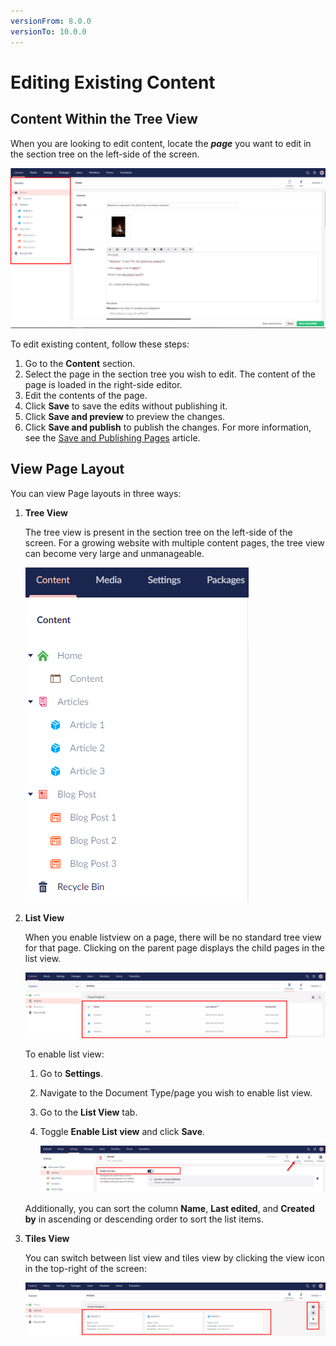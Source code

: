 ```yaml
---
versionFrom: 8.0.0
versionTo: 10.0.0
---
```


# Editing Existing Content

## Content Within the Tree View

When you are looking to edit content, locate the _**page**_ you want to edit in the section tree on the left-side of the screen.

![Viewing Pages in Content Section](../../../../../11/umbraco-cms/tutorials/editors-manual/getting-started-with-umbraco/images/View-page-v9.png)

To edit existing content, follow these steps:

1. Go to the **Content** section.
2. Select the page in the section tree you wish to edit. The content of the page is loaded in the right-side editor.
3. Edit the contents of the page.
4. Click **Save** to save the edits without publishing it.
5. Click **Save and preview** to preview the changes.
6. Click **Save and publish** to publish the changes. For more information, see the [Save and Publishing Pages](creating-saving-and-publishing-content.md#saving-and-publishing-pages) article.

## View Page Layout

You can view Page layouts in three ways:

1.  **Tree View**

    The tree view is present in the section tree on the left-side of the screen. For a growing website with multiple content pages, the tree view can become very large and unmanageable.

    ![Tree View](../../../../../11/umbraco-cms/tutorials/editors-manual/getting-started-with-umbraco/images/Pick-page-v9.png)
2.  **List View**

    When you enable listview on a page, there will be no standard tree view for that page. Clicking on the parent page displays the child pages in the list view.

    ![Shows the regular listview.](../../../../../11/umbraco-cms/tutorials/editors-manual/getting-started-with-umbraco/images/List-view-v9.png)

    To enable list view:

    1. Go to **Settings**.
    2. Navigate to the Document Type/page you wish to enable list view.
    3. Go to the **List View** tab.
    4.  Toggle **Enable List view** and click **Save**.

        ![Shows the regular listview.](../../../../../11/umbraco-cms/tutorials/editors-manual/getting-started-with-umbraco/images/Enabling-List-View-v9.png)

    Additionally, you can sort the column **Name**, **Last edited**, and **Created by** in ascending or descending order to sort the list items.
3.  **Tiles View**

    You can switch between list view and tiles view by clicking the view icon in the top-right of the screen:

    ![Tiles View.](../../../../../11/umbraco-cms/tutorials/editors-manual/getting-started-with-umbraco/images/Tiles-View-v9.png)
